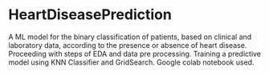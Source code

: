 # HeartDiseasePrediction
 A ML model for the binary classification of patients, based on clinical and laboratory data, according to the presence or absence of heart disease.
 Proceeding with steps of EDA and data pre processing. Training a predictive model using KNN Classifier and GridSearch.
 Google colab notebook used.
 
